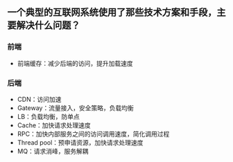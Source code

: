 ## 一个典型的互联网系统使用了那些技术方案和手段，主要解决什么问题？
### 前端
- 前端缓存：减少后端的访问，提升加载速度

### 后端
- CDN：访问加速
- Gateway：流量接入，安全策略，负载均衡
- LB：负载均衡，防单点
- Cache：加快请求处理速度
- RPC：加快内部服务之间的访问调用速度，简化调用过程
- Thread pool：预申请资源，加快请求处理速度
- MQ：请求消峰，服务解耦
